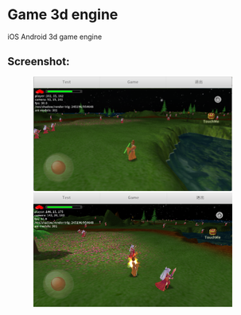 # Game 3d engine
iOS Android 3d game engine


## Screenshot:

  <div align=center><img width="400" height="230" src="https://raw.githubusercontent.com/digitalgust/g3d/master/demo/1.png"/><br/>
<img width="400" height="230" src="https://raw.githubusercontent.com/digitalgust/g3d/master/demo/2.png"/></div>
  